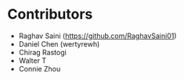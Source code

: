 # Contributors
- Raghav Saini (https://github.com/RaghavSaini01)
- Daniel Chen (wertyrewh)
- Chirag Rastogi
- Walter T
- Connie Zhou
